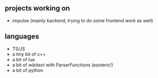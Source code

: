 ## projects working on
- impulse (mainly backend, trying to do some frontend work as well)

## languages
- TS/JS
- a tiny bit of c++
- a bit of lua
- a bit of wikitext with ParserFunctions (esoteric!)
- a bit of python
